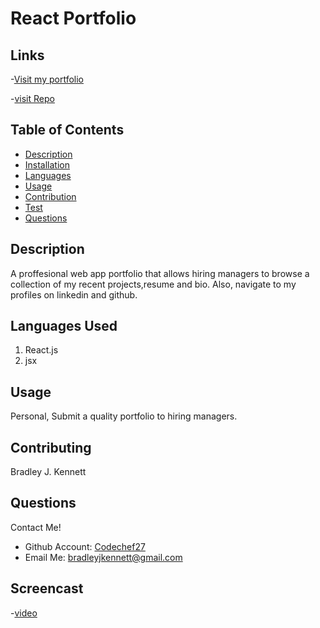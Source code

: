 

  # React Portfolio

  ## Links

  -[Visit my portfolio](https://codechef27.github.io/react-portfolio/)

  -[visit Repo](https://github.com/Codechef27/react-portfolio)

  ## Table of Contents

  - [Description](#description)
  - [Installation](#install-instructions)
  - [Languages](#languages-used)
  - [Usage](#usage)
  - [Contribution](#contributing)
  - [Test](#test)
  - [Questions](#questions)

  ## Description

  A proffesional web app portfolio that allows hiring managers to browse a collection of my recent projects,resume and bio. Also, navigate to my profiles on linkedin and github. 

  ## Languages Used

  1. React.js
  2. jsx

  ## Usage 

  Personal, Submit a quality portfolio to hiring managers.

  ## Contributing

  Bradley J. Kennett

  ## Questions

  Contact Me!

  * Github Account:  [Codechef27](https://github.com/Codechef27)
  * Email Me:  bradleyjkennett@gmail.com

  ## Screencast
-[video](../react-portfolio/src/assets/portcast.mp4)